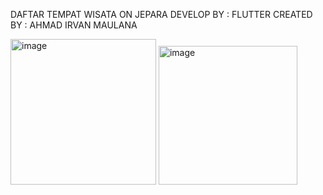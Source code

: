 DAFTAR TEMPAT WISATA ON JEPARA 
DEVELOP BY : FLUTTER 
CREATED BY : AHMAD IRVAN MAULANA


<img width="233" alt="image" src="https://user-images.githubusercontent.com/98068506/202212158-a61acf0a-ae7b-4d2b-8084-c3b4d561840c.png">
<img width="222" alt="image" src="https://user-images.githubusercontent.com/98068506/202212452-80439070-d6a0-4964-b2ab-97b99b50ca40.png">
